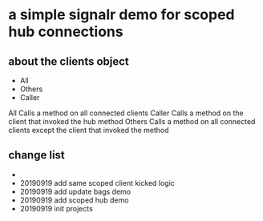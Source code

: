 # a simple signalr demo for scoped hub connections

## about the clients object

- All
- Others
- Caller

All	Calls a method on all connected clients
Caller	Calls a method on the client that invoked the hub method
Others	Calls a method on all connected clients except the client that invoked the method

## change list

- 
- 20190919 add same scoped client kicked logic
- 20190919 add update bags demo
- 20190919 add scoped hub demo
- 20190919 init projects